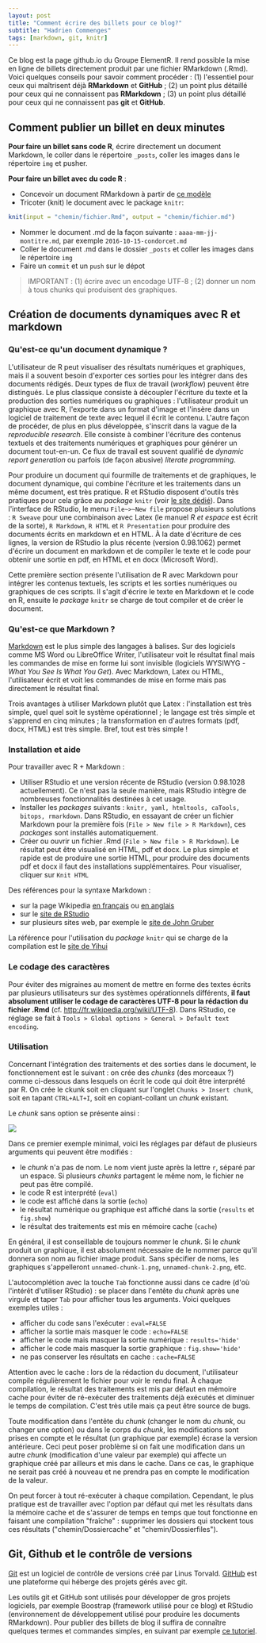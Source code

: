 ```yaml
---
layout: post
title: "Comment écrire des billets pour ce blog?"
subtitle: "Hadrien Commenges"
tags: [markdown, git, knitr]
---
```




Ce blog est la page github.io du Groupe ElementR. Il rend possible la mise en ligne de billets directement produit par une fichier RMarkdown (.Rmd). Voici quelques conseils pour savoir comment procéder : (1) l'essentiel pour ceux qui maîtrisent déjà **RMarkdown** et **GitHub** ; (2) un point plus détaillé pour ceux qui ne connaissent pas **RMarkdown** ; (3) un point plus détaillé pour ceux qui ne connaissent pas **git** et **GitHub**.

## Comment publier un billet en deux minutes

**Pour faire un billet sans code R**, écrire directement un document Markdown, le coller dans le répertoire `_posts`, coller les images dans le répertoire `img` et pusher.

**Pour faire un billet avec du code R** :

- Concevoir un document RMarkdown à partir de [ce modèle](https://raw.githubusercontent.com/Groupe-ElementR/Groupe-ElementR.github.io/master/owndata/Template.Rmd)
- Tricoter (knit) le document avec le package `knitr`:


```r
knit(input = "chemin/fichier.Rmd", output = "chemin/fichier.md")
```

- Nommer le document .md de la façon suivante : `aaaa-mm-jj-montitre.md`, par exemple `2016-10-15-condorcet.md`
- Coller le document .md dans le dossier `_posts` et coller les images dans le répertoire `img`
- Faire un `commit` et un `push` sur le dépot

> IMPORTANT : (1) écrire avec un encodage UTF-8 ; (2) donner un nom à tous chunks qui produisent des graphiques.


## Création de documents dynamiques avec R et markdown

### Qu'est-ce qu'un document dynamique ? 

L'utilisateur de R peut visualiser des résultats numériques et graphiques, mais il a souvent besoin d'exporter ces sorties pour les intégrer dans des documents rédigés. Deux types de flux de travail (*workflow*) peuvent être distingués. Le plus classique consiste à découpler l'écriture du texte et la production des sorties numériques ou graphiques : l'utilisateur produit un graphique avec R, l'exporte dans un format d'image et l'insère dans un logiciel de traitement de texte avec lequel il écrit le contenu. L'autre façon de procéder, de plus en plus développée, s'inscrit dans la vague de la *reproducible research*. Elle consiste à combiner l'écriture des contenus textuels et des traitements numériques et graphiques pour générer un document tout-en-un. Ce flux de travail est souvent qualifié de *dynamic report generation* ou parfois (de façon abusive) *literate programming*.

Pour produire un document qui fourmille de traitements et de graphiques, le document dynamique, qui combine l'écriture et les traitements dans un même document, est très pratique. R et RStudio disposent d'outils très pratiques pour cela grâce au *package* `knitr` (voir [le site dédié](http://yihui.name/knitr)). Dans l'interface de RStudio, le menu `File~>~New file` propose plusieurs solutions : `R Sweave` pour une combinaison avec Latex (le manuel *R et espace* est écrit de la sorte), `R Markdown`, `R HTML` et `R Presentation` pour produire des documents écrits en markdown et en HTML. À la date d'écriture de ces lignes, la version de RStudio la plus récente (version 0.98.1062) permet d'écrire un document en markdown et de compiler le texte et le code pour obtenir une sortie en pdf, en HTML et en docx (Microsoft Word).

Cette première section présente l'utilisation de R avec Markdown pour intégrer les contenus textuels, les scripts et les sorties numériques ou graphiques de ces scripts. Il s'agit d'écrire le texte en Markdown et le code en R, ensuite le *package* `knitr` se charge de tout compiler et de créer le document.


### Qu'est-ce que Markdown ?

[Markdown](https://fr.wikipedia.org/wiki/Markdown) est le plus simple des langages à balises. Sur des logiciels comme MS Word ou LibreOffice Writer, l'utilisateur voit le résultat final mais les commandes de mise en forme lui sont invisible (logiciels WYSIWYG - *What You See Is What You Get*). Avec Markdown, Latex ou HTML, l'utilisateur écrit et voit les commandes de mise en forme mais pas directement le résultat final.

Trois avantages à utiliser Markdown plutôt que Latex : l'installation est très simple, quel quel soit le système opérationnel ; le langage est très simple et s'apprend en cinq minutes ; la transformation en d'autres formats (pdf, docx, HTML) est très simple. Bref, tout est très simple !



### Installation et aide

Pour travailler avec R + Markdown :

- Utiliser RStudio et une version récente de RStudio (version 0.98.1028 actuellement). Ce n'est pas la seule manière, mais RStudio intègre de nombreuses fonctionnalités destinées à cet usage.
- Installer les *packages* suivants : `knitr, yaml, htmltools, caTools, bitops, rmarkdown`. Dans RStudio, en essayant de créer un fichier Markdown pour la première fois (`File > New file > R Markdown`), ces *packages* sont installés automatiquement.
- Créer ou ouvrir un fichier .Rmd (`File > New file > R Markdown`). Le résultat peut être visualisé en HTML, pdf et docx. Le plus simple et rapide est de produire une sortie HTML, pour produire des documents pdf et docx il faut des installations supplémentaires. Pour visualiser, cliquer sur `Knit HTML`

Des références pour la syntaxe Markdown : 

- sur la page Wikipedia [en français](https://fr.wikipedia.org/wiki/Markdown) ou [en anglais](https://en.wikipedia.org/wiki/Markdown)
- sur le [site de RStudio](http://rmarkdown.rstudio.com)
- sur plusieurs sites web, par exemple le [site de John Gruber](http://daringfireball.net/projects/markdown/syntax)

La référence pour l'utilisation du *package* `knitr` qui se charge de la compilation est le [site de Yihui](http://yihui.name/knitr/options)


### Le codage des caractères

Pour éviter des migraines au moment de mettre en forme des textes écrits par plusieurs utilisateurs sur des systèmes opérationnels différents, **il faut absolument utiliser le codage de caractères UTF-8 pour la rédaction du fichier .Rmd** (cf. <http://fr.wikipedia.org/wiki/UTF-8>). Dans RStudio, ce réglage se fait à `Tools > Global options > General > Default text encoding`. 


### Utilisation


Concernant l'intégration des traitements et des sorties dans le document, le fonctionnement est le suivant : on crée des *chunks* (des morceaux ?) comme ci-dessous dans lesquels on écrit le code qui doit être interprété par R. On crée le ckunk soit en cliquant sur l'onglet `Chunks > Insert chunk`, soit en tapant `CTRL+ALT+I`, soit en copiant-collant un *chunk* existant.

Le *chunk* sans option se présente ainsi :

![](/img/ScreenShotChunk.png")

Dans ce premier exemple minimal, voici les réglages par défaut de plusieurs arguments qui peuvent être modifiés :

- le *chunk* n'a pas de nom. Le nom vient juste après la lettre `r`, séparé par un espace. Si plusieurs *chunks* partagent le même nom, le fichier ne peut pas être compilé.
- le code R est interprété (`eval`)
- le code est affiché dans la sortie (`echo`)
- le résultat numérique ou graphique est affiché dans la sortie (`results` et `fig.show`)
- le résultat des traitements est mis en mémoire cache (`cache`)

En général, il est conseillable de toujours nommer le *chunk*. Si le *chunk* produit un graphique, il est absolument nécessaire de le nommer parce qu'il donnera son nom au fichier image produit. Sans spécifier de noms, les graphiques s'appelleront `unnamed-chunk-1.png`,  `unnamed-chunk-2.png`, etc. 

L'autocomplétion avec la touche `Tab` fonctionne aussi dans ce cadre (d'où l'intérêt d'utiliser RStudio) : se placer dans l'entête du *chunk* après une virgule et taper `Tab` pour afficher tous les arguments. Voici quelques exemples utiles :

- afficher du code sans l'exécuter : `eval=FALSE`
- afficher la sortie mais masquer le code : `echo=FALSE`
- afficher le code mais masquer la sortie numérique : `results='hide'`
- afficher le code mais masquer la sortie graphique : `fig.show='hide'`
- ne pas conserver les résultats en cache : `cache=FALSE`

Attention avec le cache : lors de la rédaction du document, l'utilisateur compile régulièrement le fichier pour voir le rendu final. À chaque compilation, le résultat des traitements est mis par défaut en mémoire cache pour éviter de ré-exécuter des traitements déjà exécutés et diminuer le temps de compilation. C'est très utile mais ça peut être source de bugs. 

Toute modification dans l'entête du *chunk* (changer le nom du *chunk*, ou changer une option) ou dans le corps du *chunk*, les modifications sont prises en compte et le résultat (un graphique par exemple) écrase la version antérieure. Ceci peut poser problème si on fait une modification dans un autre *chunk* (modification d'une valeur par exemple) qui affecte un graphique créé par ailleurs et mis dans le cache. Dans ce cas, le graphique ne serait pas créé à nouveau et ne prendra pas en compte le modification de la valeur. 

On peut forcer à tout ré-exécuter à chaque compilation. Cependant, le plus pratique est de travailler avec l'option par défaut qui met les résultats dans la mémoire cache et de s'assurer de temps en temps que tout fonctionne en faisant une compilation "fraîche" : supprimer les dossiers qui stockent tous ces résultats ("chemin/Dossiercache" et "chemin/Dossierfiles").


## Git, Github et le contrôle de versions

[Git](https://fr.wikipedia.org/wiki/Git) est un logiciel de contrôle de versions créé par Linus Torvald. [GitHub](https://fr.wikipedia.org/wiki/GitHub) est une plateforme qui héberge des projets gérés avec git.

Les outils git et GitHub sont utilisés pour développer de gros projets logiciels, par exemple Boostrap (framework utilisé pour ce blog) et RStudio (environnement de développement utilisé pour produire les documents RMarkdown). Pour publier des billets de blog il suffira de connaître quelques termes et commandes simples, en suivant par exemple [ce tutoriel](http://christopheducamp.com/2013/12/15/github-pour-nuls-partie-1).

